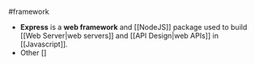 #framework
- **Express** is a **web framework** and [[NodeJS]] package used to build [[Web Server|web servers]] and [[API Design|web APIs]] in [[Javascript]].
- Other []